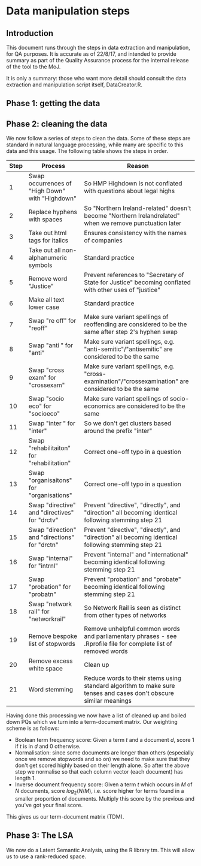 # Data manipulation steps

## Introduction

This document runs through the steps in data extraction and manipulation, for QA purposes. It is accurate as of 22/8/17, and intended to provide summary as part of the Quality Assurance process for the internal release of the tool to the MoJ.

It is only a summary: those who want more detail should consult the data extraction and manipulation script itself, DataCreator.R.


## Phase 1: getting the data



## Phase 2: cleaning the data

We now follow a series of steps to clean the data. Some of these steps are standard in natural language processing, while many are specific to this data and this usage. The following table shows the steps in order.

| Step | Process                                          | Reason                                                                                                                |
| ---- | ------------------------------------------------ | --------------------------------------------------------------------------------------------------------------------- |
| 1    | Swap occurrences of "High Down" with "Highdown"  | So HMP Highdown is not conflated with questions about legal highs                                                     |
| 2    | Replace hyphens with spaces                      | So "Northern Ireland-related" doesn't become "Northern Irelandrelated" when we remove punctuation later               |
| 3    | Take out html tags for italics                   | Ensures consistency with the names of companies                                                                       |
| 4    | Take out all non-alphanumeric symbols            | Standard practice                                                                                                     |
| 5    | Remove word "Justice"                            | Prevent references to "Secretary of State for Justice" becoming conflated with other uses of "justice"                |
| 6    | Make all text lower case                         | Standard practice                                                                                                     |
| 7    | Swap "re off" for "reoff"                        | Make sure variant spellings of reoffending are considered to be the same after step 2's hyphen swap                   |
| 8    | Swap "anti " for "anti"                          | Make sure variant spellings, e.g. "anti-semitic"/"antisemitic" are considered to be the same                          |
| 9    | Swap "cross exam" for "crossexam"                | Make sure variant spellings, e.g. "cross-examination"/"crossexamination" are considered to be the same                |
| 10   | Swap "socio eco" for "socioeco"                  | Make sure variant spellings of socio-economics are considered to be the same                                          |
| 11   | Swap "inter " for "inter"                        | So we don't get clusters based around the prefix "inter"                                                              |
| 12   | Swap "rehabilitaiton" for "rehabilitation"       | Correct one-off typo in a question                                                                                    |
| 13   | Swap "organisaitons" for "organisations"         | Correct one-off typo in a question                                                                                    |
| 14   | Swap "directive" and "directives" for "drctv"    | Prevent "directive", "directly", and "direction" all becoming identical following stemming step 21                    |
| 15   | Swap "direction" and "directions" for "drctn"    | Prevent "directive", "directly", and "direction" all becoming identical following stemming step 21                    |
| 16   | Swap "internal" for "intrnl"                     | Prevent "internal" and "international" becoming identical following stemming step 21                                  |
| 17   | Swap "probation" for "probatn"                   | Prevent "probation" and "probate" becoming identical following stemming step 21                                       |
| 18   | Swap "network rail" for "networkrail"            | So Network Rail is seen as distinct from other types of networks                                                      |
| 19   | Remove bespoke list of stopwords                 | Remove unhelpful common words and parliamentary phrases - see .Rprofile file for complete list of removed words       |
| 20   | Remove excess white space                        | Clean up                                                                                                              |
| 21   | Word stemming                                    | Reduce words to their stems using standard algorithm to make sure tenses and cases don't obscure similar meanings     |

Having done this processing we now have a list of cleaned up and boiled down PQs which we turn into a term-document matrix. Our weighting scheme is as follows:

 * Boolean term frequency score: Given a term *t* and a document *d*, score 1 if *t* is in *d* and 0 otherwise.
 * Normalisation: since some documents are longer than others (especially once we remove stopwords and so on) we need to make sure that they don't get scored highly based on their length alone. So after the above step we normalise so that each column vector (each document) has length 1.
 * Inverse document frequency score: Given a term *t* which occurs in *M* of *N* documents, score *log*<sub>2</sub>(*N*/*M*), i.e. score higher for terms found in a smaller proportion of documents. Multiply this score by the previous and you've got your final score.

This gives us our term-document matrix (TDM).

## Phase 3: The LSA

We now do a Latent Semantic Analysis, using the R library tm. This will allow us to use a rank-reduced space.
